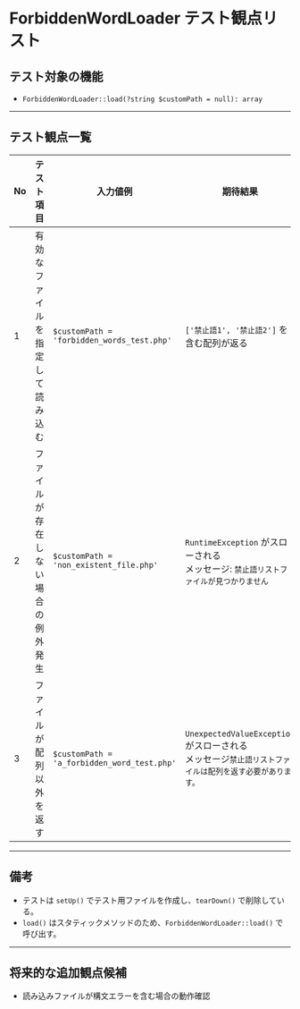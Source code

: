 # ForbiddenWordLoader テスト観点リスト

## テスト対象の機能
- `ForbiddenWordLoader::load(?string $customPath = null): array`

---

## テスト観点一覧

| No | テスト項目                             | 入力値例                                         | 期待結果                                                                 | 備考                             |
|----|----------------------------------------|--------------------------------------------------|--------------------------------------------------------------------------|----------------------------------|
| 1  | 有効なファイルを指定して読み込む       | `$customPath = 'forbidden_words_test.php'`       | `['禁止語1', '禁止語2']` を含む配列が返る                                | PHPファイルが `return` する形式 |
| 2  | ファイルが存在しない場合の例外発生     | `$customPath = 'non_existent_file.php'`          | `RuntimeException` がスローされる<br>メッセージ: `禁止語リストファイルが見つかりません` | 例外処理の確認                   |
| 3  | ファイルが配列以外を返す              | `$customPath = 'a_forbidden_word_test.php'`      | `UnexpectedValueException`がスローされる<br>メッセージ`禁止語リストファイルは配列を返す必要があります。`|  例外処理の確認                   |

---

## 備考
- テストは `setUp()` でテスト用ファイルを作成し、`tearDown()` で削除している。
- `load()` はスタティックメソッドのため、`ForbiddenWordLoader::load()` で呼び出す。

---

## 将来的な追加観点候補
- 読み込みファイルが構文エラーを含む場合の動作確認
